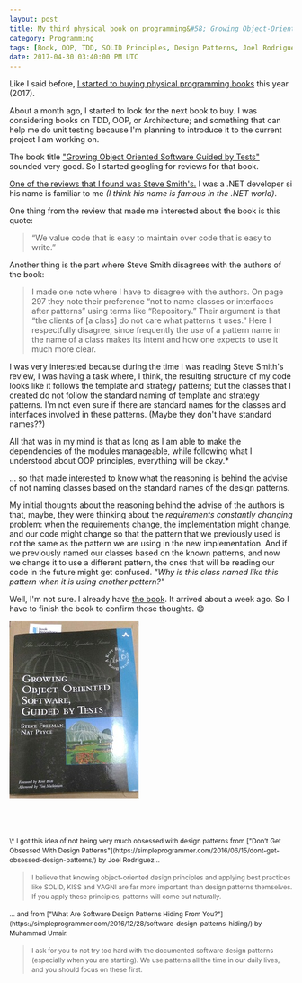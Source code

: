 ```yaml
---
layout: post
title: My third physical book on programming&#58; Growing Object-Oriented Software Guided By Tests
category: Programming
tags: [Book, OOP, TDD, SOLID Principles, Design Patterns, Joel Rodriguez, GOOS (Growing Object-Oriented Software)]
date: 2017-04-30 03:40:00 PM UTC
---
```


<!-- April 30, 2017 11:50:00 PM Philippine Time -->


Like I said before, [I started to buying physical programming books](/2017/03/27/why-I-started-buying-physical-books/) this year (2017).

About a month ago, I started to look for the next book to buy. I was considering books on TDD, OOP, or Architecture; and something that can help me do unit testing because I'm planning to introduce it to the current project I am working on. 

The book title ["Growing Object Oriented Software Guided by Tests"](https://www.bookdepository.com/book/9780321503626?a_aid=jflaga) sounded very good. So I started googling for reviews for that book.

<!--more-->

[One of the reviews that I found was Steve Smith's.](http://ardalis.com/growing-object-oriented-software-guided-by-tests-book-review) I was a .NET developer si his name is familiar to me _(I think his name is famous in the .NET world)_.

One thing from the review that made me interested about the book is this quote:

> “We value code that is easy to maintain over code that is easy to write.”

Another thing is the part where Steve Smith disagrees with the authors of the book:

> I made one note where I have to disagree with the authors. On page 297 they note their preference “not to name classes or interfaces after patterns” using terms like “Repository.” Their argument is that “the clients of [a class] do not care what patterns it uses.” Here I respectfully disagree, since frequently the use of a pattern name in the name of a class makes its intent and how one expects to use it much more clear.


I was very interested because during the time I was reading Steve Smith's review, I was having a task where, I think, the resulting structure of my code looks like it follows the template and strategy patterns; but the classes that I created do not follow the standard naming of template and strategy patterns. I'm not even sure if there are standard names for the classes and interfaces involved in these patterns. (Maybe they don't have standard names??)

All that was in my mind is that as long as I am able to make the dependencies of the modules  manageable, while following what I understood about OOP principles, everything will be okay.*


... so that made interested to know what the reasoning is behind the advise of not naming classes based on the standard names of the design patterns.

My initial thoughts about the reasoning behind the advise of the authors is that, maybe, they were thinking about the _requirements constantly changing_ problem: when the requirements change, the implementation might change, and our code might change so that the pattern that we previously used is not the same as the pattern we are using in the new implementation. And if we previously named our classes based on the known patterns, and now we change it to use a different pattern, the ones that will be reading our code in the future might get confused. _"Why is this class named like this pattern when it is using another pattern?"_

Well, I'm not sure. I already have [the book](https://www.bookdepository.com/book/9780321503626?a_aid=jflaga). It arrived about a week ago. So I have to finish the book to confirm those thoughts. :smile:

[![Growing Object-Oriented Software Guided By Tests - Book](/images/2017/growing-oo-software-guided-by-tests-book.jpg)](https://www.bookdepository.com/book/9780321503626?a_aid=jflaga)

<br /><br />

<small>
\* I got this idea of not being very much obsessed with design patterns from ["Don’t Get Obsessed With Design Patterns"](https://simpleprogrammer.com/2016/06/15/dont-get-obsessed-design-patterns/) by Joel Rodriguez...
</small>

<blockquote>
    <small>
    I believe that knowing object-oriented design principles and applying best practices like SOLID, KISS and YAGNI are far more important than design patterns themselves. If you apply these principles, patterns will come out naturally.
    </small>
</blockquote>

<small>
... and from ["What Are Software Design Patterns Hiding From You?"](https://simpleprogrammer.com/2016/12/28/software-design-patterns-hiding/) by Muhammad Umair.
</small>

<blockquote>
    <small>
    I ask for you to not try too hard with the documented software design patterns (especially when you are starting). We use patterns all the time in our daily lives, and you should focus on these first.
    </small>
</blockquote>